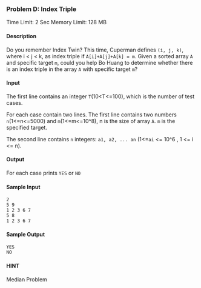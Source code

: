 ### Problem D: Index Triple

Time Limit: 2 Sec  Memory Limit: 128 MB

#### Description

Do you remember Index Twin? This time, Cuperman defines `(i, j, k)`, where i < j < k,  as index triple if `A[i]+A[j]+A[k] = m`. Given a sorted array `A` and specific target `m`, could you help Bo Huang to determine whether there is an index triple in the array `A` with specific target `m`?

#### Input

The first line contains an integer `T`(10<T<=100), which is the number of test cases.

For each case contain two lines. The first line contains two numbers `n`(1<=n<=5000) and `m`(1<=m<=10^8), n is the size of array `A`. `m` is the specified target.

The second line contains `n` integers: `a1, a2, ... an` (1<=`ai` <= 10^6 , 1 <= i <= n).

#### Output

For each case prints `YES` or `NO`

#### Sample Input

```
2
5 9
1 2 3 6 7
5 8
1 2 3 6 7
```

#### Sample Output

```
YES
NO
```

#### HINT

Median Problem